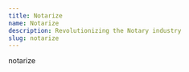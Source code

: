 ```yaml
---
title: Notarize
name: Notarize
description: Revolutionizing the Notary industry
slug: notarize
---
```


notarize